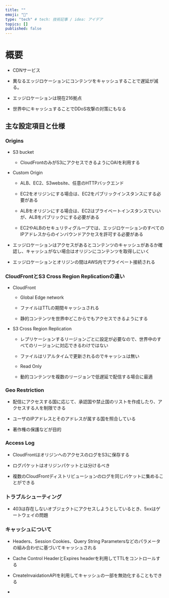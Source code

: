 ```yaml
---
title: ""
emoji: "🐡"
type: "tech" # tech: 技術記事 / idea: アイデア
topics: []
published: false
---
```


# 概要

- CDNサービス

- 異なるエッジロケーションにコンテンツをキャッシュすることで遅延が減る。

- エッジロケーションは現在216拠点

- 世界中にキャッシュすることでDDoS攻撃の対策にもなる

## 主な設定項目と仕様

### Origins

- S3 bucket
  
  - CloudFrontのみがS3にアクセスできるようにOAIを利用する

- Custom Origin
  
  - ALB、EC2、S3website、任意のHTTPバックエンド
  
  - EC2をオリジンにする場合は、EC2をパブリックインスタンスにする必要がある
  
  - ALBをオリジンにする場合は、EC2はプライベートインスタンスでいいが、ALBをパブリックにする必要がある
  
  - EC2やALBのセキュリティグループでは、エッジロケーションのすべてのIPアドレスからのインバウンドアクセスを許可する必要がある

- エッジロケーションはアクセスがあるとコンテンツのキャッシュがあるか確認し、キャッシュがない場合はオリジンにコンテンツを取得しにいく

- エッジロケーションとオリジンの間はAWS内でプライベート接続される

### CloudFrontとS3 Cross Region Replicationの違い

- CloudFront
  
  - Global Edge network
  
  - ファイルはTTLの期間キャッシュされる
  
  - 静的コンテンツを世界中どこからでもアクセスできるようにする

- S3 Cross Region Replication
  
  - レプリケーションするリージョンごとに設定が必要なので、世界中のすべてのリージョンに対応できるわけではない
  
  - ファイルはリアルタイムで更新されるのでキャッシュは無い
  
  - Read Only
  
  - 動的コンテンツを複数のリージョンで低遅延で配信する場合に最適

### Geo Restriction

- 配信にアクセスする国に応じて、承認国や禁止国のリストを作成したり、アクセスする人を制限できる

- ユーザのIPアドレスとそのアドレスが属する国を照合している

- 著作権の保護などが目的

### Access Log

- CloudFrontはオリジンへのアクセスのログをS3に保存する

- ログパケットはオリジンパケットとは分けるべき

- 複数のCloudFrontディストリビューションのログを同じバケットに集めることができる

### トラブルシューティング

- 403は存在しないオブジェクトにアクセスしようとしているとき、5xxはゲートウェイの問題

### キャッシュについて

- Headers、Session Cookies、Query String Parametersなどのパラメータの組み合わせに基づいてキャッシュされる

- Cache Control HeaderとExpires headerを利用してTTLをコントロールする

- CreateInvaidationAPIを利用してキャッシュの一部を無効化することもできる

- 